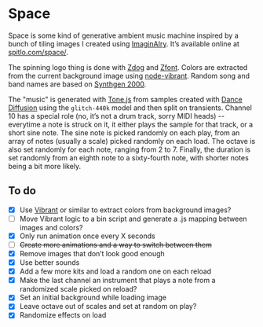 # Space

Space is some kind of generative ambient music machine inspired by a bunch of tiling images I created using [ImaginAIry](https://github.com/brycedrennan/imaginAIry/). It’s available online at [spitlo.com/space/](https://spitlo.com/space/).

The spinning logo thing is done with [Zdog](https://github.com/metafizzy/zdog) and [Zfont](https://github.com/jaames/zfont). Colors are extracted from the current background image using [node-vibrant](https://github.com/Vibrant-Colors/node-vibrant). Random song and band names are based on [Synthgen 2000](https://github.com/tirdadc/synthwave).

The "music" is generated with [Tone.js](https://github.com/Tonejs/Tone.js) from samples created with [Dance Diffusion](https://huggingface.co/spaces/harmonai/dance-diffusion) using the `glitch-440k` model and then split on transients. Channel 10 has a special role (no, it’s not a drum track, sorry MIDI heads) -- everytime a note is struck on it, it either plays the sample for that track, or a short sine note. The sine note is picked randomly on each play, from an array of notes (usually a scale) picked randomly on each load. The octave is also set randomly for each note, ranging from 2 to 7. Finally, the duration is set randomly from an eighth note to a sixty-fourth note, with shorter notes being a bit more likely.

## To do

- [x] Use [Vibrant](https://jariz.github.io/vibrant.js/) or similar to extract colors from background images?
- [ ] Move Vibrant logic to a bin script and generate a .js mapping between images and colors?
- [x] Only run animation once every X seconds
- [ ] ~~Create more animations and a way to switch between them~~
- [x] Remove images that don’t look good enough
- [x] Use better sounds
- [x] Add a few more kits and load a random one on each reload
- [x] Make the last channel an instrument that plays a note from a randomized scale picked on reload?
- [x] Set an initial background while loading image
- [x] Leave octave out of scales and set at random on play?
- [x] Randomize effects on load
